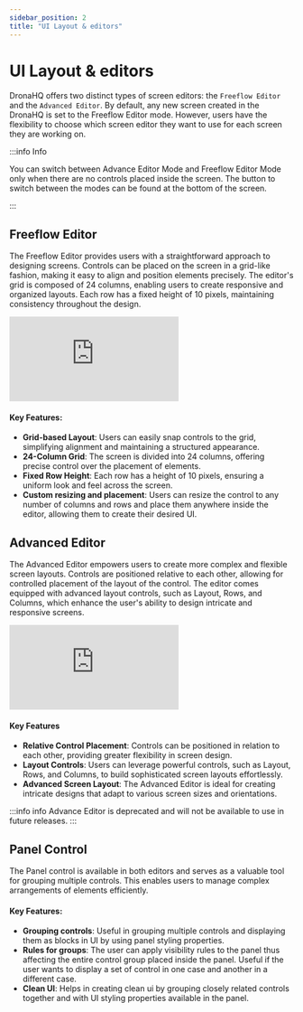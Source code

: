 ```yaml
---
sidebar_position: 2
title: "UI Layout & editors"
---
```



# UI Layout & editors

DronaHQ offers two distinct types of screen editors: the `Freeflow Editor` and the `Advanced Editor`. By default, any new screen created in the DronaHQ is set to the Freeflow Editor mode. However, users have the flexibility to choose which screen editor they want to use for each screen they are working on.

:::info Info

You can switch between Advance Editor Mode and Freeflow Editor Mode only when there are no controls placed inside the screen. The button to switch between the modes can be found at the bottom of the screen.

:::

## Freeflow Editor

The Freeflow Editor provides users with a straightforward approach to designing screens. Controls can be placed on the screen in a grid-like fashion, making it easy to align and position elements precisely. The editor's grid is composed of 24 columns, enabling users to create responsive and organized layouts. Each row has a fixed height of 10 pixels, maintaining consistency throughout the design.



<div style={{ position: 'relative', paddingBottom: 'calc(46.33333333333333% + 41px)', height: 0 }}>
  <iframe
    src="https://app.arcade.software/share/zHZ0S93YM18h2lfm61wH"
    frameBorder="0"
    loading="lazy"
    allowFullScreen
    style={{ position: 'absolute', top: 0, left: 0, width: '100%', height: '100%', colorScheme: 'light' }}
    webkitallowfullscreen
    mozallowfullscreen
  ></iframe>
</div>


#### Key Features:

- **Grid-based Layout**: Users can easily snap controls to the grid, simplifying alignment and maintaining a structured appearance.
- **24-Column Grid**: The screen is divided into 24 columns, offering precise control over the placement of elements.
- **Fixed Row Height**: Each row has a height of 10 pixels, ensuring a uniform look and feel across the screen.
- **Custom resizing and placement**: Users can resize the control to any number of columns and rows and place them anywhere inside the editor, allowing them to create their desired UI.


## Advanced Editor

The Advanced Editor empowers users to create more complex and flexible screen layouts. Controls are positioned relative to each other, allowing for controlled placement of the layout of the control. The editor comes equipped with advanced layout controls, such as Layout, Rows, and Columns, which enhance the user's ability to design intricate and responsive screens.


<div style={{ position: 'relative', paddingBottom: 'calc(46.33333333333333% + 41px)', height: 0 }}>
  <iframe
    src="https://app.arcade.software/share/2V52vPMxGEIBxKHdAFCD"
    title="Advanced Editor"
    frameBorder="0"
    loading="lazy"
    allowFullScreen
    style={{ position: 'absolute', top: 0, left: 0, width: '100%', height: '100%', colorScheme: 'light' }}
    webkitallowfullscreen
    mozallowfullscreen
  ></iframe>
</div>


#### Key Features

- **Relative Control Placement**: Controls can be positioned in relation to each other, providing greater flexibility in screen design.
- **Layout Controls**: Users can leverage powerful controls, such as Layout, Rows, and Columns, to build sophisticated screen layouts effortlessly.
- **Advanced Screen Layout**: The Advanced Editor is ideal for creating intricate designs that adapt to various screen sizes and orientations.

:::info info
Advance Editor is deprecated and will not be available to use in future releases.
:::


## Panel Control

The Panel control is available in both editors and serves as a valuable tool for grouping multiple controls. This enables users to manage complex arrangements of elements efficiently.

#### Key Features:

- **Grouping controls**: Useful in grouping multiple controls and displaying them as blocks in UI by using panel styling properties.
- **Rules for groups**: The user can apply visibility rules to the panel thus affecting the entire control group placed inside the panel. Useful if the user wants to display a set of control in one case and another in a different case.
- **Clean UI**: Helps in creating clean ui by grouping closely related controls together and with UI styling properties available in the panel.



